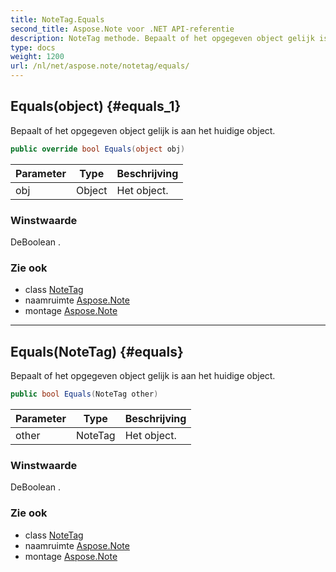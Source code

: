 ```yaml
---
title: NoteTag.Equals
second_title: Aspose.Note voor .NET API-referentie
description: NoteTag methode. Bepaalt of het opgegeven object gelijk is aan het huidige object.
type: docs
weight: 1200
url: /nl/net/aspose.note/notetag/equals/
---
```

## Equals(object) {#equals_1}

Bepaalt of het opgegeven object gelijk is aan het huidige object.

```csharp
public override bool Equals(object obj)
```

| Parameter | Type | Beschrijving |
| --- | --- | --- |
| obj | Object | Het object. |

### Winstwaarde

DeBoolean .

### Zie ook

* class [NoteTag](../)
* naamruimte [Aspose.Note](../../notetag/)
* montage [Aspose.Note](../../../)

---

## Equals(NoteTag) {#equals}

Bepaalt of het opgegeven object gelijk is aan het huidige object.

```csharp
public bool Equals(NoteTag other)
```

| Parameter | Type | Beschrijving |
| --- | --- | --- |
| other | NoteTag | Het object. |

### Winstwaarde

DeBoolean .

### Zie ook

* class [NoteTag](../)
* naamruimte [Aspose.Note](../../notetag/)
* montage [Aspose.Note](../../../)


